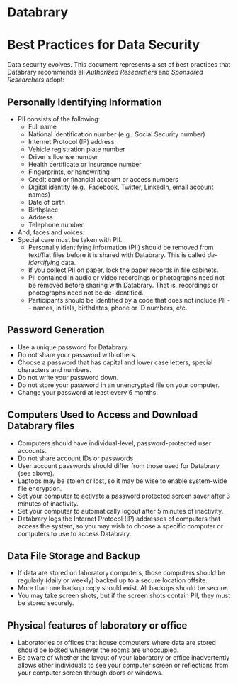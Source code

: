 # Databrary# Best Practices for Data SecurityData security evolves. This document represents a set of best practices that Databrary recommends all *Authorized Researchers* and *Sponsored Researchers* adopt:## Personally Identifying Information- PII consists of the following:	- Full name	- National identification number (e.g., Social Security number)	- Internet Protocol (IP) address	- Vehicle registration plate number	- Driver's license number	- Health certificate or insurance number	- Fingerprints, or handwriting	- Credit card or financial account or access numbers	- Digital identity (e.g., Facebook, Twitter, LinkedIn, email account names)	- Date of birth	- Birthplace	- Address	- Telephone number- And, faces and voices.- Special care must be taken with PII.	- Personally identifying information (PII) should be removed from text/flat files before it is shared with Databrary. This is called *de-identifying* data.	- If you collect PII on paper, lock the paper records in file cabinets.
	- PII contained in audio or video recordings or photographs need not be removed before sharing with Databrary. That is, recordings or photographs need not be de-identified.
	- Participants should be identified by a code that does not include PII -- names, initials, birthdates, phone or ID numbers, etc.
	
## Password Generation- Use a unique password for Databrary.- Do not share your password with others.- Choose a password that has capital and lower case letters, special characters and numbers.- Do not write your password down.- Do not store your password in an unencrypted file on your computer.- Change your password at least every 6 months.## Computers Used to Access and Download Databrary files- Computers should have individual-level, password-protected user accounts.
- Do not share account IDs or passwords- User account passwords should differ from those used for Databrary (see above).- Laptops may be stolen or lost, so it may be wise to enable system-wide file encryption.- Set your computer to activate a password protected screen saver after 3 minutes of inactivity.- Set your computer to automatically logout after 5 minutes of inactivity.- Databrary logs the Internet Protocol (IP) addresses of computers that access the system, so you may wish to choose a specific computer or computers to use to access Databrary.## Data File Storage and Backup- If data are stored on laboratory computers, those computers should be regularly (daily or weekly) backed up to a secure location offsite.- More than one backup copy should exist. All backups should be secure.- You may take screen shots, but if the screen shots contain PII, they must be stored securely.## Physical features of laboratory or office- Laboratories or offices that house computers where data are stored should be locked whenever the rooms are unoccupied.- Be aware of whether the layout of your laboratory or office inadvertently allows other individuals to see your computer screen or reflections from your computer screen through doors or windows.